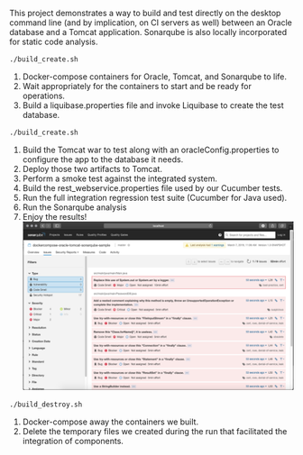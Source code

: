 This project demonstrates a way to build and test directly on the desktop command line (and by implication, on CI servers as well) between an Oracle database and a Tomcat application.  Sonarqube is also locally incorporated for static code analysis.

```bash
./build_create.sh
```
1. Docker-compose containers for Oracle, Tomcat, and Sonarqube to life.
2. Wait appropriately for the containers to start and be ready for operations.
3. Build a liquibase.properties file and invoke Liquibase to create the test database.

```bash
./build_create.sh
```
1. Build the Tomcat war to test along with an oracleConfig.properties to configure the app to the database it needs.
2. Deploy those two artifacts to Tomcat.
3. Perform a smoke test against the integrated system.
4. Build the rest_webservice.properties file used by our Cucumber tests. 
5. Run the full integration regression test suite (Cucumber for Java used).
6. Run the Sonarqube analysis 
7. Enjoy the results!
![Image of Sonarqube](readme.md.sonarqube.screenshot.png)

```bash
./build_destroy.sh
```
1. Docker-compose away the containers we built.
2. Delete the temporary files we created during the run that facilitated the integration of components.
